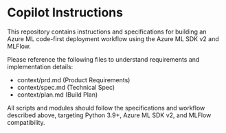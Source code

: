 # Copilot Instructions

This repository contains instructions and specifications for building an Azure ML code-first deployment workflow using the Azure ML SDK v2 and MLFlow.

Please reference the following files to understand requirements and implementation details:
- context/prd.md (Product Requirements)
- context/spec.md (Technical Spec)
- context/plan.md (Build Plan)

All scripts and modules should follow the specifications and workflow described above, targeting Python 3.9+, Azure ML SDK v2, and MLFlow compatibility.
